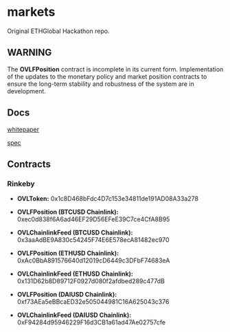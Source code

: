 # markets

Original ETHGlobal Hackathon repo.


## WARNING

The **OVLFPosition** contract is incomplete in its current form. Implementation of the updates to the monetary policy and market position contracts to ensure the long-term stability and robustness of the system are in development.


## Docs

[whitepaper](https://firebasestorage.googleapis.com/v0/b/overlay-app-91fc7.appspot.com/o/OverlayWPv3.pdf?alt=media)

[spec](./specs/notes.md)


## Contracts

### Rinkeby

- **OVLToken:** 0x1c8D468bFdc4D7c153e34811de191AD08A33a278

- **OVLFPosition (BTCUSD Chainlink):** 0xec0d838f6A6ad46EF29D56EFeE39C7ce4CfA8B95

- **OVLChainlinkFeed (BTCUSD Chainlink):** 0x3aaAdBE9A830c54245F74E6E578ecA81482ec970

- **OVLFPosition (ETHUSD Chainlink):** 0xAc0BbA891576640d12019cD6449c3DFbF74683eA

- **OVLChainlinkFeed (ETHUSD Chainlink):** 0x131D62b8D89712F0927d080f2afdbed289c477dB

- **OVLFPosition (DAIUSD Chainlink):** 0xf73AEa5eBBcaED32e505044981C16A625043c376

- **OVLChainlinkFeed (DAIUSD Chainlink):** 0xF94284d95946229F16d3CB1a61ad47Ae02757cfe
